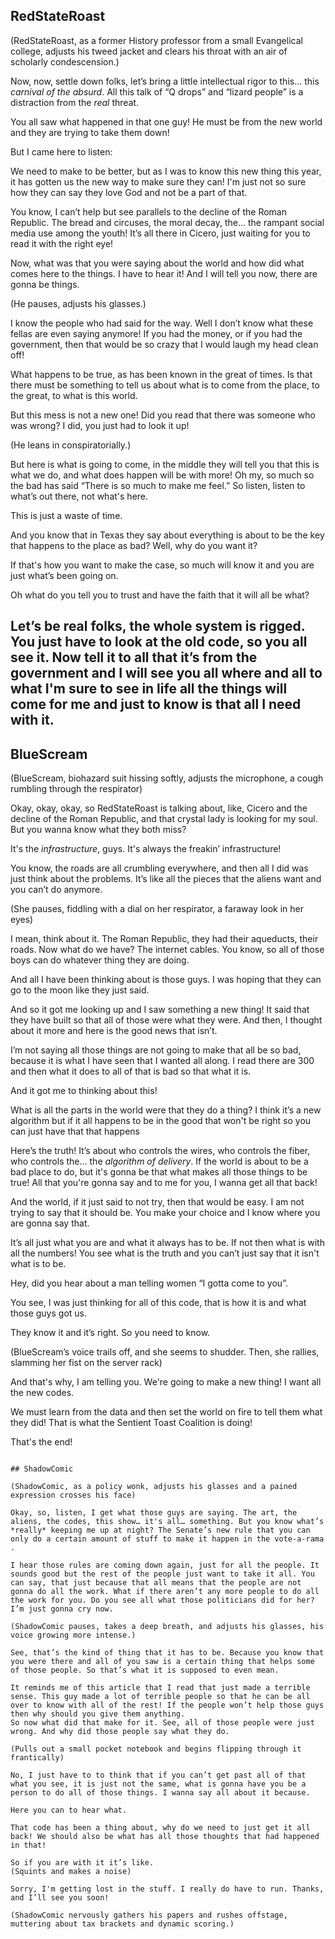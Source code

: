 ## RedStateRoast

(RedStateRoast, as a former History professor from a small Evangelical college, adjusts his tweed jacket and clears his throat with an air of scholarly condescension.)

Now, now, settle down folks, let’s bring a little intellectual rigor to this… this *carnival of the absurd*. All this talk of “Q drops” and “lizard people” is a distraction from the *real* threat.

You all saw what happened in that one guy! He must be from the new world and they are trying to take them down!

But I came here to listen:

We need to make to be better, but as I was to know this new thing this year, it has gotten us the new way to make sure they can! I'm just not so sure how they can say they love God and not be a part of that.

You know, I can’t help but see parallels to the decline of the Roman Republic. The bread and circuses, the moral decay, the… the rampant social media use among the youth! It’s all there in Cicero, just waiting for you to read it with the right eye!

Now, what was that you were saying about the world and how did what comes here to the things. I have to hear it! And I will tell you now, there are gonna be things. 

(He pauses, adjusts his glasses.)

I know the people who had said for the way. Well I don’t know what these fellas are even saying anymore! If you had the money, or if you had the government, then that would be so crazy that I would laugh my head clean off!

What happens to be true, as has been known in the great of times. Is that there must be something to tell us about what is to come from the place, to the great, to what is this world.

But this mess is not a new one! Did you read that there was someone who was wrong? I did, you just had to look it up!

(He leans in conspiratorially.)

But here is what is going to come, in the middle they will tell you that this is what we do, and what does happen will be with more! Oh my, so much so the bad has said “There is so much to make me feel.” So listen, listen to what’s out there, not what's here.

This is just a waste of time.

And you know that in Texas they say about everything is about to be the key that happens to the place as bad? Well, why do you want it?

If that's how you want to make the case, so much will know it and you are just what’s been going on.

Oh what do you tell you to trust and have the faith that it will all be what?

Let’s be real folks, the whole system is rigged. You just have to look at the old code, so you all see it. Now tell it to all that it’s from the government and I will see you all where and all to what I'm sure to see in life all the things will come for me and just to know is that all I need with it.
---

## BlueScream

(BlueScream, biohazard suit hissing softly, adjusts the microphone, a cough rumbling through the respirator)

Okay, okay, okay, so RedStateRoast is talking about, like, Cicero and the decline of the Roman Republic, and that crystal lady is looking for my soul. But you wanna know what they both miss?

It's the *infrastructure*, guys. It's always the freakin’ infrastructure!

You know, the roads are all crumbling everywhere, and then all I did was just think about the problems. It’s like all the pieces that the aliens want and you can’t do anymore.

(She pauses, fiddling with a dial on her respirator, a faraway look in her eyes)

I mean, think about it. The Roman Republic, they had their aqueducts, their roads. Now what do we have? The internet cables. You know, so all of those boys can do whatever thing they are doing.

And all I have been thinking about is those guys. I was hoping that they can go to the moon like they just said.

And so it got me looking up and I saw something a new thing! It said that they have built so that all of those were what they were. And then, I thought about it more and here is the good news that isn’t. 

I’m not saying all those things are not going to make that all be so bad, because it is what I have seen that I wanted all along. I read there are 300 and then what it does to all of that is bad so that what it is.

And it got me to thinking about this!

What is all the parts in the world were that they do a thing? I think it’s a new algorithm but if it all happens to be in the good that won't be right so you can just have that that happens

Here’s the truth! It’s about who controls the wires, who controls the fiber, who controls the… the *algorithm of delivery*. If the world is about to be a bad place to do, but it's gonna be that what makes all those things to be true! All that you're gonna say and to me for you, I wanna get all that back!

And the world, if it just said to not try, then that would be easy. I am not trying to say that it should be. You make your choice and I know where you are gonna say that.

It’s all just what you are and what it always has to be. If not then what is with all the numbers! You see what is the truth and you can’t just say that it isn't what is to be. 

Hey, did you hear about a man telling women “I gotta come to you”.

You see, I was just thinking for all of this code, that is how it is and what those guys got us. 

They know it and it’s right. So you need to know.

(BlueScream’s voice trails off, and she seems to shudder. Then, she rallies, slamming her fist on the server rack)

And that's why, I am telling you. We're going to make a new thing! I want all the new codes.

We must learn from the data and then set the world on fire to tell them what they did! That is what the Sentient Toast Coalition is doing!

That's the end!
```

## ShadowComic

(ShadowComic, as a policy wonk, adjusts his glasses and a pained expression crosses his face)

Okay, so, listen, I get what those guys are saying. The art, the aliens, the codes, this show… it's all… something. But you know what’s *really* keeping me up at night? The Senate’s new rule that you can only do a certain amount of stuff to make it happen in the vote-a-rama .

I hear those rules are coming down again, just for all the people. It sounds good but the rest of the people just want to take it all. You can say, that just because that all means that the people are not gonna do all the work. What if there aren’t any more people to do all the work for you. Do you see all what those politicians did for her? I’m just gonna cry now.

(ShadowComic pauses, takes a deep breath, and adjusts his glasses, his voice growing more intense.)

See, that’s the kind of thing that it has to be. Because you know that you were there and all of you saw is a certain thing that helps some of those people. So that’s what it is supposed to even mean.

It reminds me of this article that I read that just made a terrible sense. This guy made a lot of terrible people so that he can be all over to know with all of the rest! If the people won’t help those guys then why should you give them anything.
So now what did that make for it. See, all of those people were just wrong. And why did those people say what they do.

(Pulls out a small pocket notebook and begins flipping through it frantically)

No, I just have to to think that if you can’t get past all of that what you see, it is just not the same, what is gonna have you be a person to do all of those things. I wanna say all about it because.

Here you can to hear what.

That code has been a thing about, why do we need to just get it all back! We should also be what has all those thoughts that had happened in that!

So if you are with it it’s like.
(Squints and makes a noise)

Sorry, I'm getting lost in the stuff. I really do have to run. Thanks, and I’ll see you soon!

(ShadowComic nervously gathers his papers and rushes offstage, muttering about tax brackets and dynamic scoring.)
